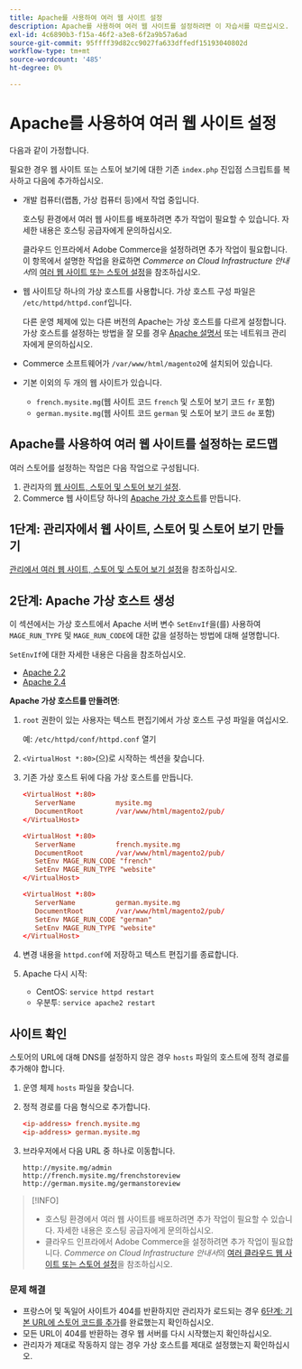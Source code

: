 ```yaml
---
title: Apache를 사용하여 여러 웹 사이트 설정
description: Apache를 사용하여 여러 웹 사이트를 설정하려면 이 자습서를 따르십시오.
exl-id: 4c6890b3-f15a-46f2-a3e8-6f2a9b57a6ad
source-git-commit: 95ffff39d82cc9027fa633dffedf15193040802d
workflow-type: tm+mt
source-wordcount: '485'
ht-degree: 0%

---
```


# Apache를 사용하여 여러 웹 사이트 설정

다음과 같이 가정합니다.

필요한 경우 웹 사이트 또는 스토어 보기에 대한 기존 `index.php` 진입점 스크립트를 복사하고 다음에 추가하십시오.

- 개발 컴퓨터(랩톱, 가상 컴퓨터 등)에서 작업 중입니다.

  호스팅 환경에서 여러 웹 사이트를 배포하려면 추가 작업이 필요할 수 있습니다. 자세한 내용은 호스팅 공급자에게 문의하십시오.

  클라우드 인프라에서 Adobe Commerce을 설정하려면 추가 작업이 필요합니다. 이 항목에서 설명한 작업을 완료하면 _Commerce on Cloud Infrastructure 안내서_&#x200B;의 [여러 웹 사이트 또는 스토어 설정](https://experienceleague.adobe.com/docs/commerce-cloud-service/user-guide/configure-store/multiple-sites.html)을 참조하십시오.

- 웹 사이트당 하나의 가상 호스트를 사용합니다. 가상 호스트 구성 파일은 `/etc/httpd/httpd.conf`입니다.

  다른 운영 체제에 있는 다른 버전의 Apache는 가상 호스트를 다르게 설정합니다. 가상 호스트를 설정하는 방법을 잘 모를 경우 [Apache 설명서](https://httpd.apache.org/docs/2.4/vhosts) 또는 네트워크 관리자에게 문의하십시오.

- Commerce 소프트웨어가 `/var/www/html/magento2`에 설치되어 있습니다.
- 기본 이외의 두 개의 웹 사이트가 있습니다.

   - `french.mysite.mg`(웹 사이트 코드 `french` 및 스토어 보기 코드 `fr` 포함)
   - `german.mysite.mg`(웹 사이트 코드 `german` 및 스토어 보기 코드 `de` 포함)

## Apache를 사용하여 여러 웹 사이트를 설정하는 로드맵

여러 스토어를 설정하는 작업은 다음 작업으로 구성됩니다.

1. 관리자의 [웹 사이트, 스토어 및 스토어 보기 설정](ms-admin.md).
1. Commerce 웹 사이트당 하나의 [Apache 가상 호스트](#step-2-create-apache-virtual-hosts)를 만듭니다.

## 1단계: 관리자에서 웹 사이트, 스토어 및 스토어 보기 만들기

[관리에서 여러 웹 사이트, 스토어 및 스토어 보기 설정](ms-admin.md)을 참조하십시오.

## 2단계: Apache 가상 호스트 생성

이 섹션에서는 가상 호스트에서 Apache 서버 변수 `SetEnvIf`을(를) 사용하여 `MAGE_RUN_TYPE` 및 `MAGE_RUN_CODE`에 대한 값을 설정하는 방법에 대해 설명합니다.

`SetEnvIf`에 대한 자세한 내용은 다음을 참조하십시오.

- [Apache 2.2](https://httpd.apache.org/docs/2.2/mod/mod_setenvif.html)
- [Apache 2.4](https://httpd.apache.org/docs/2.4/mod/mod_setenvif.html)

**Apache 가상 호스트를 만들려면**:

1. `root` 권한이 있는 사용자는 텍스트 편집기에서 가상 호스트 구성 파일을 여십시오.

   예: `/etc/httpd/conf/httpd.conf` 열기

1. `<VirtualHost *:80>`(으)로 시작하는 섹션을 찾습니다.
1. 기존 가상 호스트 뒤에 다음 가상 호스트를 만듭니다.

   ```conf
   <VirtualHost *:80>
      ServerName          mysite.mg
      DocumentRoot        /var/www/html/magento2/pub/
   </VirtualHost>
   
   <VirtualHost *:80>
      ServerName          french.mysite.mg
      DocumentRoot        /var/www/html/magento2/pub/
      SetEnv MAGE_RUN_CODE "french"
      SetEnv MAGE_RUN_TYPE "website"
   </VirtualHost>
   
   <VirtualHost *:80>
      ServerName          german.mysite.mg
      DocumentRoot        /var/www/html/magento2/pub/
      SetEnv MAGE_RUN_CODE "german"
      SetEnv MAGE_RUN_TYPE "website"
   </VirtualHost>
   ```

1. 변경 내용을 `httpd.conf`에 저장하고 텍스트 편집기를 종료합니다.
1. Apache 다시 시작:

   - CentOS: `service httpd restart`
   - 우분투: `service apache2 restart`

## 사이트 확인

스토어의 URL에 대해 DNS를 설정하지 않은 경우 `hosts` 파일의 호스트에 정적 경로를 추가해야 합니다.

1. 운영 체제 `hosts` 파일을 찾습니다.
1. 정적 경로를 다음 형식으로 추가합니다.

   ```conf
   <ip-address> french.mysite.mg
   <ip-address> german.mysite.mg
   ```

1. 브라우저에서 다음 URL 중 하나로 이동합니다.

   ```http
   http://mysite.mg/admin
   http://french.mysite.mg/frenchstoreview
   http://german.mysite.mg/germanstoreview
   ```

>[!INFO]
>
>- 호스팅 환경에서 여러 웹 사이트를 배포하려면 추가 작업이 필요할 수 있습니다. 자세한 내용은 호스팅 공급자에게 문의하십시오.
>- 클라우드 인프라에서 Adobe Commerce을 설정하려면 추가 작업이 필요합니다. _Commerce on Cloud Infrastructure 안내서_&#x200B;의 [여러 클라우드 웹 사이트 또는 스토어 설정](https://experienceleague.adobe.com/docs/commerce-cloud-service/user-guide/configure-store/multiple-sites.html)을 참조하십시오.

### 문제 해결

- 프랑스어 및 독일어 사이트가 404를 반환하지만 관리자가 로드되는 경우 [6단계: 기본 URL에 스토어 코드를 추가](ms-admin.md#step-6-add-the-store-code-to-the-base-url)를 완료했는지 확인하십시오.
- 모든 URL이 404를 반환하는 경우 웹 서버를 다시 시작했는지 확인하십시오.
- 관리자가 제대로 작동하지 않는 경우 가상 호스트를 제대로 설정했는지 확인하십시오.
